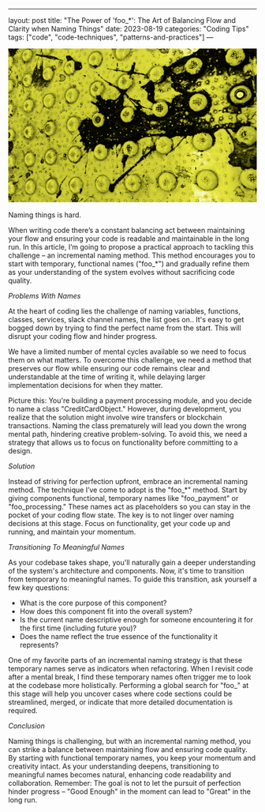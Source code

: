 ---
layout: post
title: "The Power of 'foo_*': The Art of Balancing Flow and Clarity when Naming Things"
date: 2023-08-19
categories: "Coding Tips"
tags: ["code", "code-techniques", "patterns-and-practices"]
—

![Picture of a dirty tactile pavement](/assets/texture-dirtytactilepaintingnewyork.png "")

Naming things is hard.

When writing code there’s a constant balancing act between maintaining your flow and ensuring your code is readable and maintainable in the long run. In this article, I’m going to propose a practical approach to tackling this challenge – an incremental naming method. This method encourages you to start with temporary, functional names ("foo_*") and gradually refine them as your understanding of the system evolves without sacrificing code quality.

*Problems With Names*

At the heart of coding lies the challenge of naming variables, functions, classes, services, slack channel names, the list goes on.. It's easy to get bogged down by trying to find the perfect name from the start. This will disrupt your coding flow and hinder progress.

We have a limited number of mental cycles available so we need to focus them on what matters. To overcome this challenge, we need a method that preserves our flow while ensuring our code remains clear and understandable at the time of writing it, while delaying larger implementation decisions for when they matter. 

Picture this: You're building a payment processing module, and you decide to name a class "CreditCardObject." However, during development, you realize that the solution might involve wire transfers or blockchain transactions. Naming the class prematurely will lead you down the wrong mental path, hindering creative problem-solving. To avoid this, we need a strategy that allows us to focus on functionality before committing to a design.

*Solution*

Instead of striving for perfection upfront, embrace an incremental naming method. The technique I’ve come to adopt is the "foo_*" method. Start by giving components functional, temporary names like "foo_payment" or "foo_processing." These names act as placeholders so you can stay in the pocket of your coding flow state. The key is to not linger over naming decisions at this stage. Focus on functionality, get your code up and running, and maintain your momentum.

*Transitioning To Meaningful Names*

As your codebase takes shape, you'll naturally gain a deeper understanding of the system's architecture and components. Now, it's time to transition from temporary to meaningful names. To guide this transition, ask yourself a few key questions:

* What is the core purpose of this component?
* How does this component fit into the overall system?
* Is the current name descriptive enough for someone encountering it for the first time (including future you)?
* Does the name reflect the true essence of the functionality it represents?

One of my favorite parts of an incremental naming strategy is that these temporary names serve as indicators when refactoring. When I revisit code after a mental break, I find these temporary names often trigger me to look at the codebase more holistically. Performing a global search for "foo_" at this stage will help you uncover cases where code sections could be streamlined, merged, or indicate that more detailed documentation is required.

*Conclusion*

Naming things is challenging, but with an incremental naming method, you can strike a balance between maintaining flow and ensuring code quality. By starting with functional temporary names, you keep your momentum and creativity intact. As your understanding deepens, transitioning to meaningful names becomes natural, enhancing code readability and collaboration. Remember: The goal is not to let the pursuit of perfection hinder progress – "Good Enough" in the moment can lead to "Great" in the long run.
